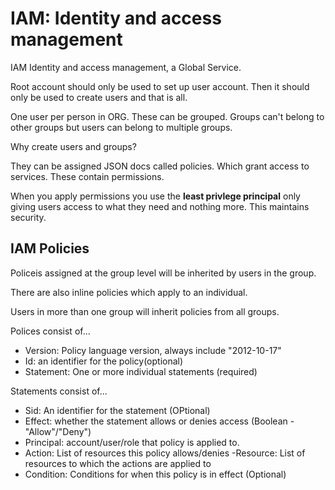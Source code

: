 # IAM: Identity and access management

IAM Identity and access management, a Global Service.

Root account should only be used to set up user account. Then it should only be used to create users and that is all. 

One user per person in ORG. These can be grouped. Groups can't belong to other groups but users can belong to multiple groups.

Why create users and groups?

They can be assigned JSON docs called policies. Which grant access to services. These contain permissions. 

When you apply permissions you use the **least privlege principal** only giving users access to what they need and nothing more. This maintains security. 

## IAM Policies

Policeis assigned at the group level will be inherited by users in the group. 

There are also inline policies which apply to an individual. 

Users in more than one group will inherit policies from all groups. 

Polices consist of...

- Version: Policy language version, always include "2012-10-17"
- Id: an identifier for the policy(optional) 
- Statement: One or more individual statements (required)

Statements consist of...

- Sid: An identifier for the statement (OPtional)
- Effect: whether the statement allows or denies access (Boolean - "Allow"/"Deny")
- Principal: account/user/role that policy is applied to. 
- Action: List of resources this policy allows/denies
-Resource: List of resources to which the actions are applied to
- Condition: Conditions for when this policy is in effect (Optional)

